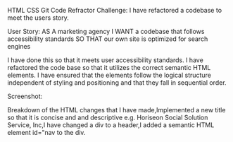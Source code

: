HTML CSS Git Code Refractor Challenge:
I have refactored a codebase to meet the users story. 

User Story: AS A marketing agency
I WANT a codebase that follows accessibility standards
SO THAT our own site is optimized for search engines

I have done this so that it meets user accessibility standards. 
I have refactored the code base so that it utilizes the correct semantic HTML elements. 
I have ensured that the elements follow the logical structure independent of styling and positioning and that they fall in sequential order.

Screenshot:


Breakdown of the HTML changes that I have made,Implemented a new title so that it is concise and and descriptive e.g. Horiseon Social Solution Service, Inc,I have changed a div to a header,I added a semantic HTML element id="nav to the div.






























